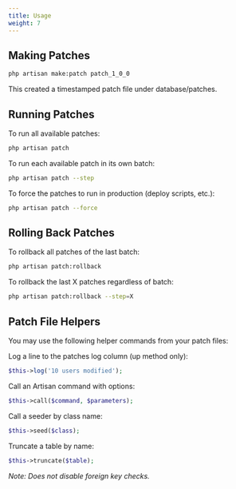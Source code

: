 ```yaml
---
title: Usage
weight: 7
---
```


## Making Patches

```bash
php artisan make:patch patch_1_0_0
```

This created a timestamped patch file under database/patches.

## Running Patches

To run all available patches:

```bash
php artisan patch
```

To run each available patch in its own batch:

```bash
php artisan patch --step
```

To force the patches to run in production (deploy scripts, etc.):

```bash
php artisan patch --force
```

## Rolling Back Patches

To rollback all patches of the last batch:

```bash
php artisan patch:rollback
```

To rollback the last X patches regardless of batch:

```bash
php artisan patch:rollback --step=X
```

## Patch File Helpers

You may use the following helper commands from your patch files:

Log a line to the patches log column (up method only):

```php
$this->log('10 users modified');
```

Call an Artisan command with options:

```php
$this->call($command, $parameters);
```

Call a seeder by class name:

```php
$this->seed($class);
```

Truncate a table by name:

```php
$this->truncate($table);
```
*Note: Does not disable foreign key checks.*
